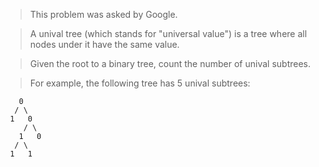 >This problem was asked by Google.

>A unival tree (which stands for "universal value") is a tree where all nodes under it have the same value.

>Given the root to a binary tree, count the number of unival subtrees.

>For example, the following tree has 5 unival subtrees:
```
   0
  / \
 1   0
    / \
   1   0
  / \
 1   1
 ```